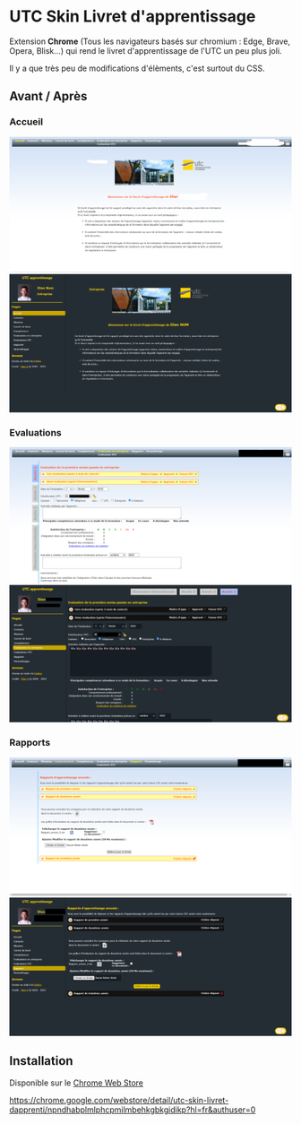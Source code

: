 # UTC Skin Livret d'apprentissage

Extension **Chrome** (Tous les navigateurs basés sur chromium : Edge, Brave, Opera, Blisk...) qui rend le livret d'apprentissage de l'UTC un peu plus joli.

Il y a que très peu de modifications d'élèments, c'est surtout du CSS.

## Avant / Après

### Accueil

![Accueil avant](./img/screens/accueil_old.png)
![Accueil après](./img/screens/accueil_new.png)

### Evaluations

![Evaluations avant](./img/screens/evaluations_old.png)
![Evaluations après](./img/screens/evaluations_new.png)

### Rapports

![Rapports avant](./img/screens/rapports_old.png)
![Rapports après](./img/screens/rapports_new.png)

## Installation

Disponible sur le [Chrome Web Store](https://chrome.google.com/webstore/detail/utc-skin-livret-dapprenti/npndhabplmlphcpmilmbehkgbkgidikp?hl=fr&authuser=0)

https://chrome.google.com/webstore/detail/utc-skin-livret-dapprenti/npndhabplmlphcpmilmbehkgbkgidikp?hl=fr&authuser=0
